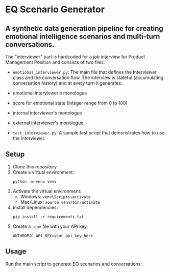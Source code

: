 # EQ Scenario Generator

## A synthetic data generation pipeline for creating emotional intelligence scenarios and multi-turn conversations.

The "interviewer" part is hardcoded for a job interview for Product Management Position and consists of two files:
- `emotional_interviewer.py`: The main file that defines the Interviewer class and the conversation flow.
The interview is stateful (accumulating conversation history) and at every turn it generates:
- emotional interviewer's monologue
- score for emotional state (integer range from 0 to 100)
- internal interviewer's monologue
- external interviewer's monologue

- `test_interviewer.py`: A sample test script that demonstrates how to use the interviewer.


## Setup

1. Clone this repository
2. Create a virtual environment:
   ```
   python -m venv venv
   ```
3. Activate the virtual environment:
   - Windows: `venv\Scripts\activate`
   - Mac/Linux: `source venv/bin/activate`
4. Install dependencies:
   ```
   pip install -r requirements.txt
   ```
5. Create a `.env` file with your API key:
   ```
   ANTHROPIC_API_KEY=your_api_key_here
   ```

## Usage

Run the main script to generate EQ scenarios and conversations:
